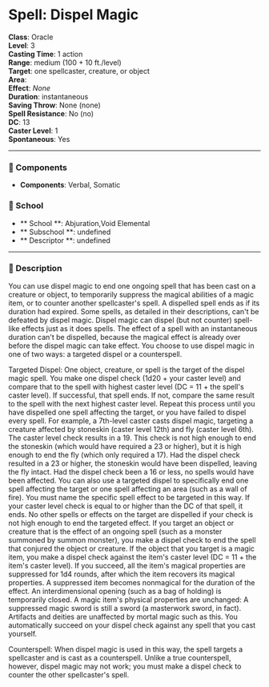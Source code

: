 
# Spell: Dispel Magic
**Class**: Oracle  
**Level**: 3  
**Casting Time**: 1 action  
**Range**: medium (100 + 10 ft./level)  
**Target**: one spellcaster, creature, or object  
**Area**:   
**Effect**: _None_  
**Duration**: instantaneous  
**Saving Throw**: None (none)  
**Spell Resistance**: No (no)  
**DC**: 13  
**Caster Level**: 1  
**Spontaneous**: Yes

---

### 🔮 Components
- **Components**: Verbal, Somatic

### 🏫 School
- ** School **: Abjuration,Void Elemental
- ** Subschool **: undefined
- ** Descriptor **: undefined
---

### 📜 Description
You can use dispel magic to end one ongoing spell that has been cast on a creature or object, to temporarily suppress the magical abilities of a magic item, or to counter another spellcaster's spell. A dispelled spell ends as if its duration had expired. Some spells, as detailed in their descriptions, can't be defeated by dispel magic. Dispel magic can dispel (but not counter) spell-like effects just as it does spells. The effect of a spell with an instantaneous duration can't be dispelled, because the magical effect is already over before the dispel magic can take effect. You choose to use dispel magic in one of two ways: a targeted dispel or a counterspell.

Targeted Dispel: One object, creature, or spell is the target of the dispel magic spell. You make one dispel check (1d20 + your caster level) and compare that to the spell with highest caster level (DC = 11 + the spell's caster level). If successful, that spell ends. If not, compare the same result to the spell with the next highest caster level. Repeat this process until you have dispelled one spell affecting the target, or you have failed to dispel every spell. For example, a 7th-level caster casts dispel magic, targeting a creature affected by stoneskin (caster level 12th) and fly (caster level 6th). The caster level check results in a 19. This check is not high enough to end the stoneskin (which would have required a 23 or higher), but it is high enough to end the fly (which only required a 17). Had the dispel check resulted in a 23 or higher, the stoneskin would have been dispelled, leaving the fly intact. Had the dispel check been a 16 or less, no spells would have been affected. You can also use a targeted dispel to specifically end one spell affecting the target or one spell affecting an area (such as a wall of fire). You must name the specific spell effect to be targeted in this way. If your caster level check is equal to or higher than the DC of that spell, it ends. No other spells or effects on the target are dispelled if your check is not high enough to end the targeted effect. If you target an object or creature that is the effect of an ongoing spell (such as a monster summoned by summon monster), you make a dispel check to end the spell that conjured the object or creature. If the object that you target is a magic item, you make a dispel check against the item's caster level (DC = 11 + the item's caster level). If you succeed, all the item's magical properties are suppressed for 1d4 rounds, after which the item recovers its magical properties. A suppressed item becomes nonmagical for the duration of the effect. An interdimensional opening (such as a bag of holding) is temporarily closed. A magic item's physical properties are unchanged: A suppressed magic sword is still a sword (a masterwork sword, in fact). Artifacts and deities are unaffected by mortal magic such as this. You automatically succeed on your dispel check against any spell that you cast yourself.

Counterspell: When dispel magic is used in this way, the spell targets a spellcaster and is cast as a counterspell. Unlike a true counterspell, however, dispel magic may not work; you must make a dispel check to counter the other spellcaster's spell.
